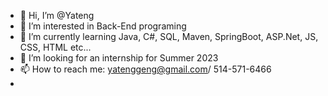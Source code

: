- 👋 Hi, I’m @Yateng
- 👀 I’m interested in Back-End programing
- 🌱 I’m currently learning Java, C#, SQL, Maven, SpringBoot, ASP.Net, JS, CSS, HTML etc...
- 💞️ I’m looking for an internship for Summer 2023
- 📫 How to reach me: yatenggeng@gmail.com/ 514-571-6466
- 

<!---
Yateng198/Yateng198 is a ✨ special ✨ repository because its `README.md` (this file) appears on your GitHub profile.
You can click the Preview link to take a look at your changes.
--->
